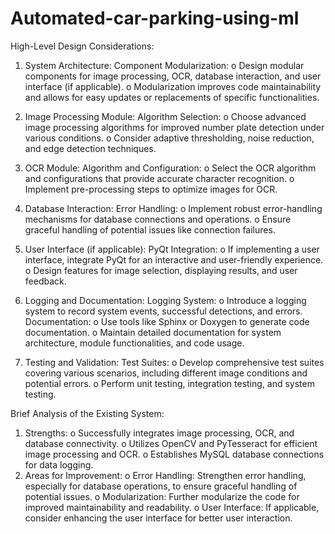 # Automated-car-parking-using-ml


High-Level Design Considerations:
1. System Architecture:
Component Modularization: 
o	Design modular components for image processing, OCR, database interaction, and user interface (if applicable).
o	Modularization improves code maintainability and allows for easy updates or replacements of specific functionalities.
2. Image Processing Module:
Algorithm Selection: 
o	Choose advanced image processing algorithms for improved number plate detection under various conditions.
o	Consider adaptive thresholding, noise reduction, and edge detection techniques.

3. OCR Module:
Algorithm and Configuration: 
o	Select the OCR algorithm and configurations that provide accurate character recognition.
o	Implement pre-processing steps to optimize images for OCR.

4. Database Interaction:
Error Handling: 
o	Implement robust error-handling mechanisms for database connections and operations.
o	Ensure graceful handling of potential issues like connection failures.

5. User Interface (if applicable):
PyQt Integration: 
o	If implementing a user interface, integrate PyQt for an interactive and user-friendly experience.
o	Design features for image selection, displaying results, and user feedback.
6. Logging and Documentation:
Logging System: 
o	Introduce a logging system to record system events, successful detections, and errors.
Documentation: 
o	Use tools like Sphinx or Doxygen to generate code documentation.
o	Maintain detailed documentation for system architecture, module functionalities, and code usage.


7. Testing and Validation:
Test Suites: 
o	Develop comprehensive test suites covering various scenarios, including different image conditions and potential errors.
o	Perform unit testing, integration testing, and system testing.



Brief Analysis of the Existing System:
1.	Strengths: 
o	Successfully integrates image processing, OCR, and database connectivity.
o	Utilizes OpenCV and PyTesseract for efficient image processing and OCR.
o	Establishes MySQL database connections for data logging.
2.	Areas for Improvement: 
o	Error Handling: Strengthen error handling, especially for database operations, to ensure graceful handling of potential issues.
o	Modularization: Further modularize the code for improved maintainability and readability.
o	User Interface: If applicable, consider enhancing the user interface for better user interaction.
